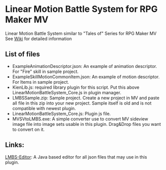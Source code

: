 # Linear Motion Battle System for RPG Maker MV
Linear Motion Battle System similar to "Tales of" Series for RPG Maker MV
See [Wiki](https://github.com/Ralph-VX/LMBS-MV/wiki) for detailed information

## List of files
- ExampleAnimationDescriptor.json: An example of animation descriptor. For "Fire" skill in sample project.
- ExampleSkillMotionCommonItem.json: An example of motion descriptor. For Items in sample project.
- KienLib.js: required library plugin for this script. Put this above LinearMotionBattleSystem_Core.js in plugin manager.
- LMBSSample.zip: Sample project. Create a new project in MV and paste all file in this zip into your new project. Sample itself is old and is not compatible with newest plugin.
- LinearMotionBattleSystem_Core.js: Plugin js file.
- MVSVtoLMBS.exe: A simple converter use to convert MV sideview image file into image sets usable in this plugin. Drag&Drop files you want to convert on it.

## Links:
[LMBS-Editor](https://github.com/Ralph-VX/LMBS-Editor): A Java based editor for all json files that may use in this plugin.
